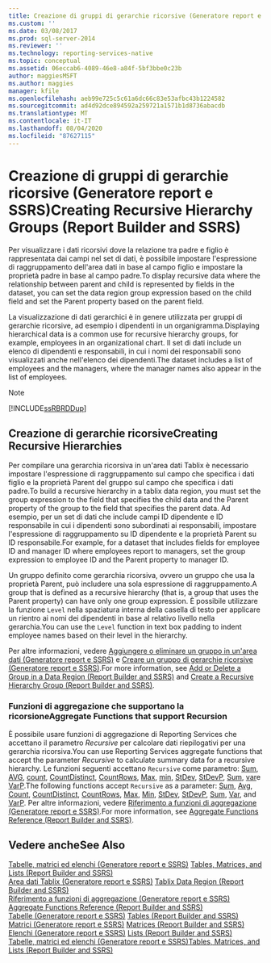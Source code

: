 ```yaml
---
title: Creazione di gruppi di gerarchie ricorsive (Generatore report e SSRS) | Microsoft Docs
ms.custom: ''
ms.date: 03/08/2017
ms.prod: sql-server-2014
ms.reviewer: ''
ms.technology: reporting-services-native
ms.topic: conceptual
ms.assetid: 06eccab6-4089-46e8-a84f-5bf3bbe0c23b
author: maggiesMSFT
ms.author: maggies
manager: kfile
ms.openlocfilehash: aeb99e725c5c61a6dc66c83e53afbc43b1224582
ms.sourcegitcommit: ad4d92dce894592a259721a1571b1d8736abacdb
ms.translationtype: MT
ms.contentlocale: it-IT
ms.lasthandoff: 08/04/2020
ms.locfileid: "87627115"
---
```

# <a name="creating-recursive-hierarchy-groups-report-builder-and-ssrs"></a><span data-ttu-id="9f7cb-102">Creazione di gruppi di gerarchie ricorsive (Generatore report e SSRS)</span><span class="sxs-lookup"><span data-stu-id="9f7cb-102">Creating Recursive Hierarchy Groups (Report Builder and SSRS)</span></span>
  <span data-ttu-id="9f7cb-103">Per visualizzare i dati ricorsivi dove la relazione tra padre e figlio è rappresentata dai campi nel set di dati, è possibile impostare l'espressione di raggruppamento dell'area dati in base al campo figlio e impostare la proprietà padre in base al campo padre.</span><span class="sxs-lookup"><span data-stu-id="9f7cb-103">To display recursive data where the relationship between parent and child is represented by fields in the dataset, you can set the data region group expression based on the child field and set the Parent property based on the parent field.</span></span>  
  
 <span data-ttu-id="9f7cb-104">La visualizzazione di dati gerarchici è in genere utilizzata per gruppi di gerarchie ricorsive, ad esempio i dipendenti in un organigramma.</span><span class="sxs-lookup"><span data-stu-id="9f7cb-104">Displaying hierarchical data is a common use for recursive hierarchy groups, for example, employees in an organizational chart.</span></span> <span data-ttu-id="9f7cb-105">Il set di dati include un elenco di dipendenti e responsabili, in cui i nomi dei responsabili sono visualizzati anche nell'elenco dei dipendenti.</span><span class="sxs-lookup"><span data-stu-id="9f7cb-105">The dataset includes a list of employees and the managers, where the manager names also appear in the list of employees.</span></span>  
  
> [!NOTE]  
>  [!INCLUDE[ssRBRDDup](../../includes/ssrbrddup-md.md)]  
  
## <a name="creating-recursive-hierarchies"></a><span data-ttu-id="9f7cb-106">Creazione di gerarchie ricorsive</span><span class="sxs-lookup"><span data-stu-id="9f7cb-106">Creating Recursive Hierarchies</span></span>  
 <span data-ttu-id="9f7cb-107">Per compilare una gerarchia ricorsiva in un'area dati Tablix è necessario impostare l'espressione di raggruppamento sul campo che specifica i dati figlio e la proprietà Parent del gruppo sul campo che specifica i dati padre.</span><span class="sxs-lookup"><span data-stu-id="9f7cb-107">To build a recursive hierarchy in a tablix data region, you must set the group expression to the field that specifies the child data and the Parent property of the group to the field that specifies the parent data.</span></span> <span data-ttu-id="9f7cb-108">Ad esempio, per un set di dati che include campi ID dipendente e ID responsabile in cui i dipendenti sono subordinati ai responsabili, impostare l'espressione di raggruppamento su ID dipendente e la proprietà Parent su ID responsabile.</span><span class="sxs-lookup"><span data-stu-id="9f7cb-108">For example, for a dataset that includes fields for employee ID and manager ID where employees report to managers, set the group expression to employee ID and the Parent property to manager ID.</span></span>  
  
 <span data-ttu-id="9f7cb-109">Un gruppo definito come gerarchia ricorsiva, ovvero un gruppo che usa la proprietà Parent, può includere una sola espressione di raggruppamento.</span><span class="sxs-lookup"><span data-stu-id="9f7cb-109">A group that is defined as a recursive hierarchy (that is, a group that uses the Parent property) can have only one group expression.</span></span> <span data-ttu-id="9f7cb-110">È possibile utilizzare la funzione `Level` nella spaziatura interna della casella di testo per applicare un rientro ai nomi dei dipendenti in base al relativo livello nella gerarchia.</span><span class="sxs-lookup"><span data-stu-id="9f7cb-110">You can use the `Level` function in text box padding to indent employee names based on their level in the hierarchy.</span></span>  
  
 <span data-ttu-id="9f7cb-111">Per altre informazioni, vedere [Aggiungere o eliminare un gruppo in un'area dati &#40;Generatore report e SSRS&#41;](add-or-delete-a-group-in-a-data-region-report-builder-and-ssrs.md) e [Creare un gruppo di gerarchie ricorsive &#40;Generatore report e SSRS&#41;](create-a-recursive-hierarchy-group-report-builder-and-ssrs.md).</span><span class="sxs-lookup"><span data-stu-id="9f7cb-111">For more information, see [Add or Delete a Group in a Data Region &#40;Report Builder and SSRS&#41;](add-or-delete-a-group-in-a-data-region-report-builder-and-ssrs.md) and  [Create a Recursive Hierarchy Group &#40;Report Builder and SSRS&#41;](create-a-recursive-hierarchy-group-report-builder-and-ssrs.md).</span></span>  
  
### <a name="aggregate-functions-that-support-recursion"></a><span data-ttu-id="9f7cb-112">Funzioni di aggregazione che supportano la ricorsione</span><span class="sxs-lookup"><span data-stu-id="9f7cb-112">Aggregate Functions that support Recursion</span></span>  
 <span data-ttu-id="9f7cb-113">È possibile usare funzioni di aggregazione di Reporting Services che accettano il parametro *Recursive* per calcolare dati riepilogativi per una gerarchia ricorsiva.</span><span class="sxs-lookup"><span data-stu-id="9f7cb-113">You can use Reporting Services aggregate functions that accept the parameter *Recursive* to calculate summary data for a recursive hierarchy.</span></span> <span data-ttu-id="9f7cb-114">Le funzioni seguenti accettano `Recursive` come parametro: [Sum](report-builder-functions-sum-function.md), [AVG](report-builder-functions-avg-function.md), [count](report-builder-functions-count-function.md), [CountDistinct](report-builder-functions-countdistinct-function.md), [CountRows](report-builder-functions-countrows-function.md), [Max](report-builder-functions-max-function.md), [min](report-builder-functions-min-function.md), [StDev](report-builder-functions-stdev-function.md), [StDevP](report-builder-functions-stdevp-function.md), [Sum](report-builder-functions-sum-function.md), [var](report-builder-functions-var-function.md)e [VarP](report-builder-functions-varp-function.md).</span><span class="sxs-lookup"><span data-stu-id="9f7cb-114">The following functions accept `Recursive` as a parameter: [Sum](report-builder-functions-sum-function.md), [Avg](report-builder-functions-avg-function.md), [Count](report-builder-functions-count-function.md), [CountDistinct](report-builder-functions-countdistinct-function.md), [CountRows](report-builder-functions-countrows-function.md), [Max](report-builder-functions-max-function.md), [Min](report-builder-functions-min-function.md), [StDev](report-builder-functions-stdev-function.md), [StDevP](report-builder-functions-stdevp-function.md), [Sum](report-builder-functions-sum-function.md), [Var](report-builder-functions-var-function.md), and [VarP](report-builder-functions-varp-function.md).</span></span> <span data-ttu-id="9f7cb-115">Per altre informazioni, vedere [Riferimento a funzioni di aggregazione &#40;Generatore report e SSRS&#41;](report-builder-functions-aggregate-functions-reference.md).</span><span class="sxs-lookup"><span data-stu-id="9f7cb-115">For more information, see [Aggregate Functions Reference &#40;Report Builder and SSRS&#41;](report-builder-functions-aggregate-functions-reference.md).</span></span>  
  
## <a name="see-also"></a><span data-ttu-id="9f7cb-116">Vedere anche</span><span class="sxs-lookup"><span data-stu-id="9f7cb-116">See Also</span></span>  
 <span data-ttu-id="9f7cb-117">[Tabelle, matrici ed elenchi &#40;Generatore report e SSRS&#41;](tables-matrices-and-lists-report-builder-and-ssrs.md) </span><span class="sxs-lookup"><span data-stu-id="9f7cb-117">[Tables, Matrices, and Lists &#40;Report Builder and SSRS&#41;](tables-matrices-and-lists-report-builder-and-ssrs.md) </span></span>  
 <span data-ttu-id="9f7cb-118">[Area dati Tablix &#40;Generatore report e SSRS&#41;](../tablix-data-region-report-builder-and-ssrs.md) </span><span class="sxs-lookup"><span data-stu-id="9f7cb-118">[Tablix Data Region &#40;Report Builder and SSRS&#41;](../tablix-data-region-report-builder-and-ssrs.md) </span></span>  
 <span data-ttu-id="9f7cb-119">[Riferimento a funzioni di aggregazione &#40;Generatore report e SSRS&#41;](report-builder-functions-aggregate-functions-reference.md) </span><span class="sxs-lookup"><span data-stu-id="9f7cb-119">[Aggregate Functions Reference &#40;Report Builder and SSRS&#41;](report-builder-functions-aggregate-functions-reference.md) </span></span>  
 <span data-ttu-id="9f7cb-120">[Tabelle &#40;Generatore report e SSRS&#41;](tables-report-builder-and-ssrs.md) </span><span class="sxs-lookup"><span data-stu-id="9f7cb-120">[Tables &#40;Report Builder  and SSRS&#41;](tables-report-builder-and-ssrs.md) </span></span>  
 <span data-ttu-id="9f7cb-121">[Matrici &#40;Generatore report e SSRS&#41;](create-a-matrix-report-builder-and-ssrs.md) </span><span class="sxs-lookup"><span data-stu-id="9f7cb-121">[Matrices &#40;Report Builder and SSRS&#41;](create-a-matrix-report-builder-and-ssrs.md) </span></span>  
 <span data-ttu-id="9f7cb-122">[Elenchi &#40;Generatore report e SSRS&#41;](create-invoices-and-forms-with-lists-report-builder-and-ssrs.md) </span><span class="sxs-lookup"><span data-stu-id="9f7cb-122">[Lists &#40;Report Builder and SSRS&#41;](create-invoices-and-forms-with-lists-report-builder-and-ssrs.md) </span></span>  
 [<span data-ttu-id="9f7cb-123">Tabelle, matrici ed elenchi &#40;Generatore report e SSRS&#41;</span><span class="sxs-lookup"><span data-stu-id="9f7cb-123">Tables, Matrices, and Lists &#40;Report Builder and SSRS&#41;</span></span>](tables-matrices-and-lists-report-builder-and-ssrs.md)  
  
  
